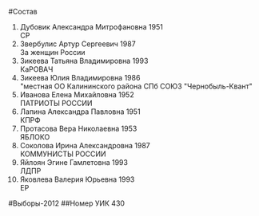#Состав
1. Дубовик Александра Митрофановна 1951   
    СР
2. Звербулис Артур Сергеевич 1987   
    За женщин России
3. Зикеева Татьяна Владимировна 1993   
    КаРОВАЧ
4. Зикеева Юлия Владимировна 1986   
    "местная ОО Калининского района СПб СОЮЗ "Чернобыль-Квант"
5. Иванова Елена Михайловна 1952   
    ПАТРИОТЫ РОССИИ
6. Лапина Александра Павловна 1951   
    КПРФ
7. Протасова Вера Николаевна 1953   
    ЯБЛОКО
8. Соколова Ирина Александровна 1987   
    КОММУНИСТЫ РОССИИ
9. Яйлоян Эгине Гамлетовна 1993   
    ЛДПР
10. Яковлева Валерия Юрьевна 1993   
    ЕР

#Выборы-2012
##Номер УИК
430